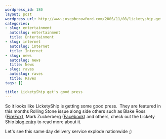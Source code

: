 ```yaml
--- 
wordpress_id: 180
layout: post
wordpress_url: http://www.josephcrawford.com/2006/11/08/licketyship-gets-good-press/
categories: 
- slug: entertainment
  autoslug: entertainment
  title: Entertainment
- slug: internet
  autoslug: internet
  title: Internet
- slug: news
  autoslug: news
  title: News
- slug: raves
  autoslug: raves
  title: Raves
tags: []

title: LicketyShip get's good press
---
```


So it looks like LicketyShip is getting some good press.  They are featured in this months Rolling Stone issue along side others such as Blake Ross ([FireFox](http://www.gofirefox.com/ "FireFox")), Mark Zuckerberg ([Facebook](http://www.facebook.com/ "FaceBook")) and others, check out the Lickety Ship [blog entry](http://licketyship.wordpress.com/2006/11/07/licketyship-in-rolling-stone/) to read more about it.

Let's see this same day delivery service explode nationwide ;)
